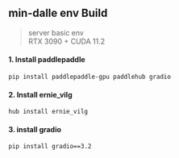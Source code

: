 ## min-dalle env Build
> server basic env \
> RTX 3090 + CUDA 11.2

#### 1. Install paddlepaddle

```shell
pip install paddlepaddle-gpu paddlehub gradio 
```

#### 2. Install ernie_vilg

```shell
hub install ernie_vilg
```

#### 3. install gradio
```shell
pip install gradio==3.2
```